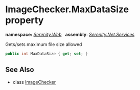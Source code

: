 # ImageChecker.MaxDataSize property
**namespace:** *[Serenity.Web](../../README.md#serenity.web-namespace)*   **assembly**: *[Serenity.Net.Services](../../README.md)*

Gets/sets maximum file size allowed

```csharp
public int MaxDataSize { get; set; }
```

## See Also

* class [ImageChecker](../ImageChecker.md)